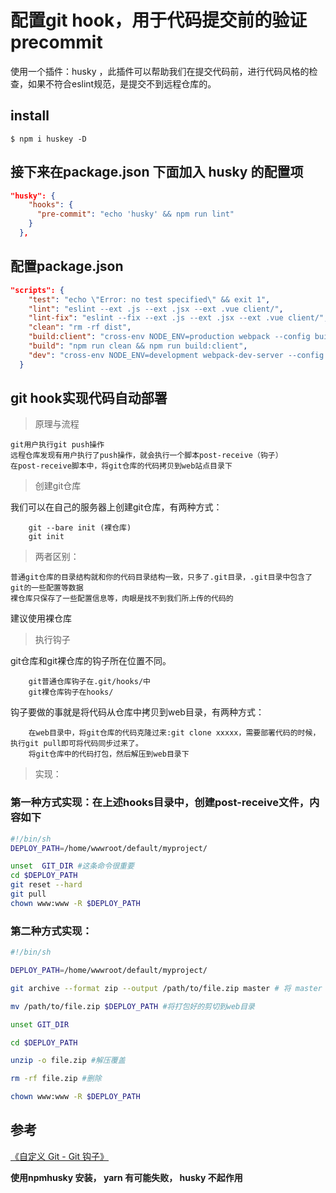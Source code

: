 # 配置git hook，用于代码提交前的验证 precommit

使用一个插件：husky ，此插件可以帮助我们在提交代码前，进行代码风格的检查，如果不符合eslint规范，是提交不到远程仓库的。

## install

`$ npm i huskey -D`

## 接下来在package.json 下面加入 husky 的配置项

```json
"husky": {
    "hooks": {
      "pre-commit": "echo 'husky' && npm run lint"
    }
  },
```

## 配置package.json

```json
"scripts": {
    "test": "echo \"Error: no test specified\" && exit 1",
    "lint": "eslint --ext .js --ext .jsx --ext .vue client/",
    "lint-fix": "eslint --fix --ext .js --ext .jsx --ext .vue client/",
    "clean": "rm -rf dist",
    "build:client": "cross-env NODE_ENV=production webpack --config build/webpack.config.client.js",
    "build": "npm run clean && npm run build:client",
    "dev": "cross-env NODE_ENV=development webpack-dev-server --config build/webpack.config.client.js"
  }
  ```

## git hook实现代码自动部署

> 原理与流程

    git用户执行git push操作
    远程仓库发现有用户执行了push操作，就会执行一个脚本post-receive（钩子）
    在post-receive脚本中，将git仓库的代码拷贝到web站点目录下

> 创建git仓库

我们可以在自己的服务器上创建git仓库，有两种方式：

        git --bare init (裸仓库)
        git init

> 两者区别：

    普通git仓库的目录结构就和你的代码目录结构一致，只多了.git目录，.git目录中包含了git的一些配置等数据
    裸仓库只保存了一些配置信息等，肉眼是找不到我们所上传的代码的

建议使用裸仓库

> 执行钩子

git仓库和git裸仓库的钩子所在位置不同。

        git普通仓库钩子在.git/hooks/中
        git裸仓库钩子在hooks/
    
钩子要做的事就是将代码从仓库中拷贝到web目录，有两种方式：

        在web目录中，将git仓库的代码克隆过来:git clone xxxxx，需要部署代码的时候，执行git pull即可将代码同步过来了。
        将git仓库中的代码打包，然后解压到web目录下

> 实现：

### 第一种方式实现：在上述hooks目录中，创建post-receive文件，内容如下

```sh
#!/bin/sh
DEPLOY_PATH=/home/wwwroot/default/myproject/

unset  GIT_DIR #这条命令很重要
cd $DEPLOY_PATH
git reset --hard
git pull
chown www:www -R $DEPLOY_PATH
```

### 第二种方式实现：

```sh
#!/bin/sh

DEPLOY_PATH=/home/wwwroot/default/myproject/

git archive --format zip --output /path/to/file.zip master # 将 master 以zip格式打包到指定文件（裸仓库中执行）

mv /path/to/file.zip $DEPLOY_PATH #将打包好的剪切到web目录

unset GIT_DIR

cd $DEPLOY_PATH

unzip -o file.zip #解压覆盖

rm -rf file.zip #删除

chown www:www -R $DEPLOY_PATH
```

## 参考

[《自定义 Git - Git 钩子》](https://www.git-scm.com/book/zh/v2/自定义-Git-Git-钩子)

**使用npmhusky 安装， yarn 有可能失败， husky 不起作用**